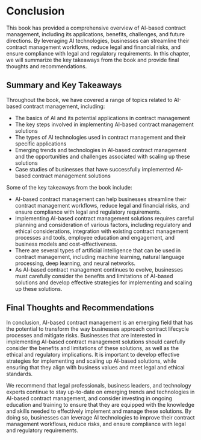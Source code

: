 # Conclusion

This book has provided a comprehensive overview of AI-based contract management, including its applications, benefits, challenges, and future directions. By leveraging AI technologies, businesses can streamline their contract management workflows, reduce legal and financial risks, and ensure compliance with legal and regulatory requirements. In this chapter, we will summarize the key takeaways from the book and provide final thoughts and recommendations.

Summary and Key Takeaways
-------------------------

Throughout the book, we have covered a range of topics related to AI-based contract management, including:

* The basics of AI and its potential applications in contract management
* The key steps involved in implementing AI-based contract management solutions
* The types of AI technologies used in contract management and their specific applications
* Emerging trends and technologies in AI-based contract management and the opportunities and challenges associated with scaling up these solutions
* Case studies of businesses that have successfully implemented AI-based contract management solutions

Some of the key takeaways from the book include:

* AI-based contract management can help businesses streamline their contract management workflows, reduce legal and financial risks, and ensure compliance with legal and regulatory requirements.
* Implementing AI-based contract management solutions requires careful planning and consideration of various factors, including regulatory and ethical considerations, integration with existing contract management processes and tools, employee education and engagement, and business models and cost-effectiveness.
* There are several types of artificial intelligence that can be used in contract management, including machine learning, natural language processing, deep learning, and neural networks.
* As AI-based contract management continues to evolve, businesses must carefully consider the benefits and limitations of AI-based solutions and develop effective strategies for implementing and scaling up these solutions.

Final Thoughts and Recommendations
----------------------------------

In conclusion, AI-based contract management is an emerging field that has the potential to transform the way businesses approach contract lifecycle processes and mitigate risks. Businesses that are interested in implementing AI-based contract management solutions should carefully consider the benefits and limitations of these solutions, as well as the ethical and regulatory implications. It is important to develop effective strategies for implementing and scaling up AI-based solutions, while ensuring that they align with business values and meet legal and ethical standards.

We recommend that legal professionals, business leaders, and technology experts continue to stay up-to-date on emerging trends and technologies in AI-based contract management, and consider investing in ongoing education and training to ensure that they are equipped with the knowledge and skills needed to effectively implement and manage these solutions. By doing so, businesses can leverage AI technologies to improve their contract management workflows, reduce risks, and ensure compliance with legal and regulatory requirements.